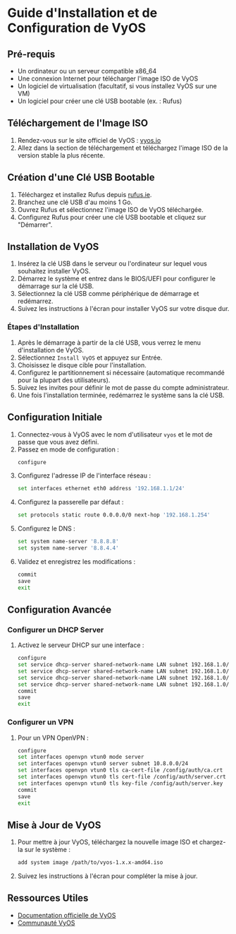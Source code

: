 # Guide d'Installation et de Configuration de VyOS

## Pré-requis
- Un ordinateur ou un serveur compatible x86_64
- Une connexion Internet pour télécharger l'image ISO de VyOS
- Un logiciel de virtualisation (facultatif, si vous installez VyOS sur une VM)
- Un logiciel pour créer une clé USB bootable (ex. : Rufus)

## Téléchargement de l'Image ISO
1. Rendez-vous sur le site officiel de VyOS : [vyos.io](https://vyos.io/)
2. Allez dans la section de téléchargement et téléchargez l'image ISO de la version stable la plus récente.

## Création d'une Clé USB Bootable
1. Téléchargez et installez Rufus depuis [rufus.ie](https://rufus.ie/).
2. Branchez une clé USB d'au moins 1 Go.
3. Ouvrez Rufus et sélectionnez l'image ISO de VyOS téléchargée.
4. Configurez Rufus pour créer une clé USB bootable et cliquez sur "Démarrer".

## Installation de VyOS
1. Insérez la clé USB dans le serveur ou l'ordinateur sur lequel vous souhaitez installer VyOS.
2. Démarrez le système et entrez dans le BIOS/UEFI pour configurer le démarrage sur la clé USB.
3. Sélectionnez la clé USB comme périphérique de démarrage et redémarrez.
4. Suivez les instructions à l'écran pour installer VyOS sur votre disque dur.

### Étapes d'Installation
1. Après le démarrage à partir de la clé USB, vous verrez le menu d'installation de VyOS.
2. Sélectionnez `Install VyOS` et appuyez sur Entrée.
3. Choisissez le disque cible pour l'installation.
4. Configurez le partitionnement si nécessaire (automatique recommandé pour la plupart des utilisateurs).
5. Suivez les invites pour définir le mot de passe du compte administrateur.
6. Une fois l'installation terminée, redémarrez le système sans la clé USB.

## Configuration Initiale
1. Connectez-vous à VyOS avec le nom d'utilisateur `vyos` et le mot de passe que vous avez défini.
2. Passez en mode de configuration :
    ```bash
    configure
    ```
3. Configurez l'adresse IP de l'interface réseau :
    ```bash
    set interfaces ethernet eth0 address '192.168.1.1/24'
    ```
4. Configurez la passerelle par défaut :
    ```bash
    set protocols static route 0.0.0.0/0 next-hop '192.168.1.254'
    ```
5. Configurez le DNS :
    ```bash
    set system name-server '8.8.8.8'
    set system name-server '8.8.4.4'
    ```
6. Validez et enregistrez les modifications :
    ```bash
    commit
    save
    exit
    ```

## Configuration Avancée

### Configurer un DHCP Server
1. Activez le serveur DHCP sur une interface :
    ```bash
    configure
    set service dhcp-server shared-network-name LAN subnet 192.168.1.0/24 range 0 start 192.168.1.100
    set service dhcp-server shared-network-name LAN subnet 192.168.1.0/24 range 0 stop 192.168.1.200
    set service dhcp-server shared-network-name LAN subnet 192.168.1.0/24 default-router 192.168.1.1
    set service dhcp-server shared-network-name LAN subnet 192.168.1.0/24 dns-server 8.8.8.8
    commit
    save
    exit
    ```

### Configurer un VPN
1. Pour un VPN OpenVPN :
    ```bash
    configure
    set interfaces openvpn vtun0 mode server
    set interfaces openvpn vtun0 server subnet 10.8.0.0/24
    set interfaces openvpn vtun0 tls ca-cert-file /config/auth/ca.crt
    set interfaces openvpn vtun0 tls cert-file /config/auth/server.crt
    set interfaces openvpn vtun0 tls key-file /config/auth/server.key
    commit
    save
    exit
    ```

## Mise à Jour de VyOS
1. Pour mettre à jour VyOS, téléchargez la nouvelle image ISO et chargez-la sur le système :
    ```bash
    add system image /path/to/vyos-1.x.x-amd64.iso
    ```
2. Suivez les instructions à l'écran pour compléter la mise à jour.

## Ressources Utiles
- [Documentation officielle de VyOS](https://docs.vyos.io/)
- [Communauté VyOS](https://forum.vyos.io/)

